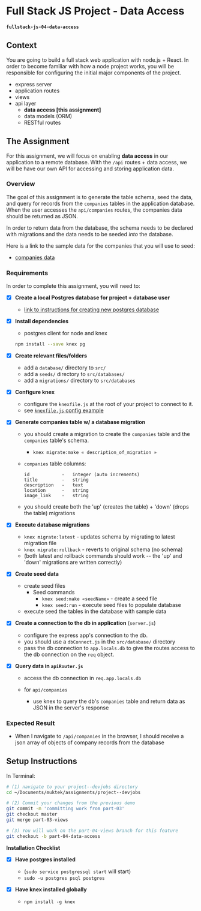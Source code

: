 # Full Stack JS Project - Data Access
**`fullstack-js-04-data-access`**


## Context
You are going to build a full stack web application with node.js + React. In order to become familiar with how a node project works, you will be responsible for configuring the  initial major components of the project.  

- express server
- application routes
- views
- api layer
  - **data access [this assignment]**
  - data models (ORM)
  - RESTful routes


## The Assignment
For this assignment, we will focus on enabling **data access** in our application to a remote database. With the `/api` routes + data access, we will be have our own API for accessing and storing application data.

###  Overview
The goal of this assignment is to generate the table schema, seed the data, and query for records from the  `companies` tables in the application database. When the user accesses  the `api/companies` routes, the companies data should be returned as JSON.  

In order to return data from the database, the schema needs to be declared with migrations and the data needs to be seeded *into* the database.

Here is a link to the sample data for the companies that you will use to seed:
  - [companies data](https://github.com/muktek/assignment--fullstack-js-04-data-access/blob/master/seeddata/companiesData.js)


### Requirements
In order to complete this assignment, you will need to:


- [x] **Create a local Postgres database for project + database user**
  + [link to instructions for creating new postgres database](_pgnewdb.md)

- [x] **Install dependencies**
  - postgres client for node and knex
  ```sh
  npm install --save knex pg
  ```

- [x] **Create relevant files/folders**
  + add a `database/` directory to `src/`
  + add a `seeds/` directory to `src/databases/`
  + add a `migrations/` directory to `src/databases`

- [x] **Configure knex**
  + configure the `knexfile.js` at the root of your project to connect to it.
  - see [`knexfile.js` config example](./knexfile.js)


- [x] **Generate companies table w/ a database migration**
  + you should create a migration to create the `companies` table and the `companies` table's schema.
    - `knex migrate:make « description_of_migration »`
  + `companies` table columns:

    ```
    id            -   integer (auto increments)
    title         -   string
    description   -   text
    location      -   string
    image_link    -   string
    ```
  +  you should create both the 'up' (creates the table) + 'down' (drops the table) migrations

- [x] **Execute database migrations**
    - `knex migrate:latest` - updates schema by migrating to latest migration file
    - `knex migrate:rollback` - reverts to original schema (no schema)
    - (both latest and rollback commands should work -- the 'up' and 'down' migrations are written correctly)

- [x] **Create seed data**
  - create seed files
    - Seed commands
      - `knex seed:make «seedName»` - create a seed file
      - `knex seed:run` - execute seed files to populate database
  -  execute seed the tables in the database with sample data

- [x] **Create a connection to the db in application** (`server.js`)
  + configure the express app's connection to the db.
  + you should use a `dbConnect.js` in the `src/database/` directory
  + pass the db connection to `app.locals.db` to give the routes access to the db connection on the `req` object.


- [x] **Query data in `apiRouter.js`**
  + access the db connection in `req.app.locals.db`

  + for `api/companies`
    - use knex to query the db's `companies` table and return data as JSON in the server's response


### Expected Result

- When I navigate to `/api/companies` in the browser, I should receive a json array of objects of company records from the database



## Setup Instructions

In Terminal:

```sh
# (1) navigate to your project--devjobs directory
cd ~/Documents/muktek/assignments/project--devjobs

# (2) Commit your changes from the previous demo
git commit -m 'committing work from part-03'
git checkout master
git merge part-03-views

# (3) You will work on the part-04-views branch for this feature
git checkout -b part-04-data-access

```


**Installation Checklist**

- [x] **Have postgres installed**
  - (`sudo service postgressql start` will start)
  - `sudo -u postgres psql postgres`

- [x] **Have knex installed globally**
  - `npm install -g knex`
